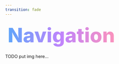 ```yaml
---
transition: fade
---
```


<div
  v-motion
  :initial="{ x: -80 }"
  :enter="{ x: 0 }"
  :leave="{ x: 1000 }"
  style="font-size: 4rem; font-weight: 800; padding: 0.5rem; display: inline-block; line-height: 1.2;"
>
  <span style="background: linear-gradient(to right, rgb(96, 165, 250), rgb(192, 132, 252), rgb(251, 146, 188)); -webkit-background-clip: text; -webkit-text-fill-color: transparent; background-clip: text;">Navigation</span> 
</div>

TODO put img here...

<!--
Now that we know about all the terminology, let's dive into building some apps. I've split this up into two parts. The first part will be building a simple app using React Navigation and the second part will be building a simple app using Expo Router. And then we'll compare the two to see how they differ, the positives and negatives of each approach.
-->
